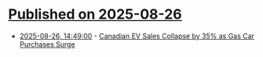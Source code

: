 # [Published on 2025-08-26](index.md)

* [2025-08-26, 14:49:00](https://soylentnews.org/article.pl?sid=25/08/26/0050212&from=rss) - [Canadian EV Sales Collapse by 35% as Gas Car Purchases Surge](https://soylentnews.org/article.pl?sid=25/08/26/0050212&from=rss)
